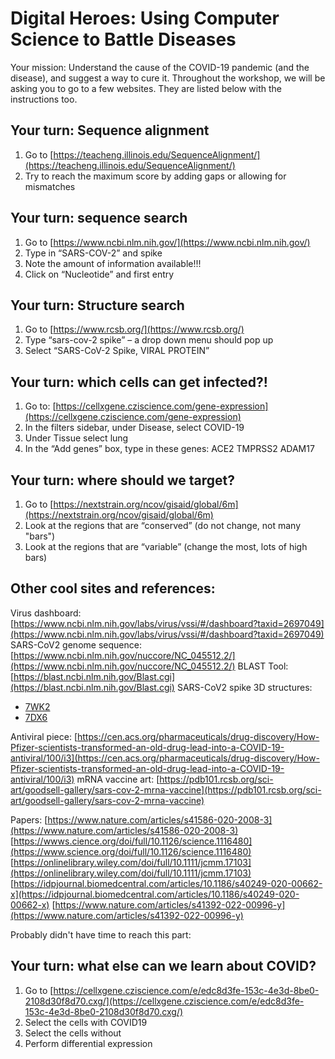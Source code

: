# Digital Heroes: Using Computer Science to Battle Diseases
Your mission: 
Understand the cause of the COVID-19 pandemic (and the disease), and suggest a way to cure it. 
Throughout the workshop, we will be asking you to go to a few websites. They are listed below with the instructions too.  

## Your turn: Sequence alignment 
1. Go to [https://teacheng.illinois.edu/SequenceAlignment/](https://teacheng.illinois.edu/SequenceAlignment/) 
2. Try to reach the maximum score by adding gaps or allowing for mismatches

## Your turn: sequence search
1. Go to [https://www.ncbi.nlm.nih.gov/](https://www.ncbi.nlm.nih.gov/)
2. Type in “SARS-COV-2” and spike
3. Note the amount of information available!!!
4. Click on “Nucleotide” and first entry

## Your turn: Structure search
1. Go to [https://www.rcsb.org/](https://www.rcsb.org/)
2. Type “sars-cov-2 spike” – a drop down menu should pop up
3. Select “SARS-CoV-2 Spike, VIRAL PROTEIN”

## Your turn: which cells can get infected?!
1. Go to: [https://cellxgene.cziscience.com/gene-expression](https://cellxgene.cziscience.com/gene-expression)
2. In the filters sidebar, under Disease, select COVID-19
3. Under Tissue select lung
4. In the “Add genes” box, type in these genes: ACE2  TMPRSS2   ADAM17

## Your turn: where should we target?
1. Go to [https://nextstrain.org/ncov/gisaid/global/6m](https://nextstrain.org/ncov/gisaid/global/6m)
2. Look at the regions that are “conserved” (do not change, not many "bars") 
3. Look at the regions that are “variable” (change the most, lots of high bars)


## Other cool sites and references: 
Virus dashboard: [https://www.ncbi.nlm.nih.gov/labs/virus/vssi/#/dashboard?taxid=2697049](https://www.ncbi.nlm.nih.gov/labs/virus/vssi/#/dashboard?taxid=2697049)
SARS-CoV2 genome sequence: [https://www.ncbi.nlm.nih.gov/nuccore/NC_045512.2/](https://www.ncbi.nlm.nih.gov/nuccore/NC_045512.2/)
BLAST Tool: [https://blast.ncbi.nlm.nih.gov/Blast.cgi](https://blast.ncbi.nlm.nih.gov/Blast.cgi)
SARS-CoV2 spike 3D structures: 
- [7WK2](https://www.rcsb.org/structure/7WK2)
- [7DX6](https://www.rcsb.org/structure/7DX6)

Antiviral piece: [https://cen.acs.org/pharmaceuticals/drug-discovery/How-Pfizer-scientists-transformed-an-old-drug-lead-into-a-COVID-19-antiviral/100/i3](https://cen.acs.org/pharmaceuticals/drug-discovery/How-Pfizer-scientists-transformed-an-old-drug-lead-into-a-COVID-19-antiviral/100/i3)
mRNA vaccine art: [https://pdb101.rcsb.org/sci-art/goodsell-gallery/sars-cov-2-mrna-vaccine](https://pdb101.rcsb.org/sci-art/goodsell-gallery/sars-cov-2-mrna-vaccine)

Papers: 
[https://www.nature.com/articles/s41586-020-2008-3](https://www.nature.com/articles/s41586-020-2008-3)
[https://wwws.cience.org/doi/full/10.1126/science.1116480](https://www.science.org/doi/full/10.1126/science.1116480)
[https://onlinelibrary.wiley.com/doi/full/10.1111/jcmm.17103](https://onlinelibrary.wiley.com/doi/full/10.1111/jcmm.17103)
[https://idpjournal.biomedcentral.com/articles/10.1186/s40249-020-00662-x](https://idpjournal.biomedcentral.com/articles/10.1186/s40249-020-00662-x)
[https://www.nature.com/articles/s41392-022-00996-y](https://www.nature.com/articles/s41392-022-00996-y)


Probably didn't have time to reach this part: 

## Your turn: what else can we learn about COVID?
1. Go to [https://cellxgene.cziscience.com/e/edc8d3fe-153c-4e3d-8be0-2108d30f8d70.cxg/](https://cellxgene.cziscience.com/e/edc8d3fe-153c-4e3d-8be0-2108d30f8d70.cxg/)
2. Select the cells with COVID19
3. Select the cells without 
4. Perform differential expression

 
